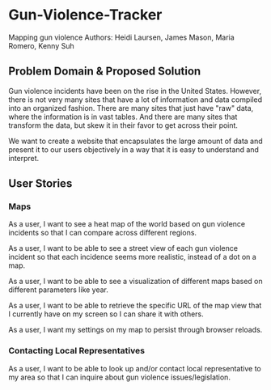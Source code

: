 # Gun-Violence-Tracker
Mapping gun violence
Authors: Heidi Laursen, James Mason, Maria Romero, Kenny Suh

## Problem Domain \& Proposed Solution
Gun violence incidents have been on the rise in the United States. However, there is not very many sites that have a lot of information and data compiled into an organized fashion. There are many sites that just have "raw" data, where the information is in vast tables. And there are many sites that transform the data, but skew it in their favor to get across their point.

We want to create a website that encapsulates the large amount of data and present it to our users objectively in a way that it is easy to understand and interpret.

## User Stories
### Maps
As a user, I want to see a heat map of the world based on gun violence incidents so that I can compare across different regions.

As a user, I want to be able to see a street view of each gun violence incident so that each incidence seems more realistic, instead of a dot on a map.

As a user, I want to be able to see a visualization of different maps based on different parameters like year.

As a user, I want to be able to retrieve the specific URL of the map view that I currently have on my screen so I can share it with others.

As a user, I want my settings on my map to persist through browser reloads.

### Contacting Local Representatives
As a user, I want to be able to look up and/or contact local representative to my area so that I can inquire about gun violence issues/legislation.
